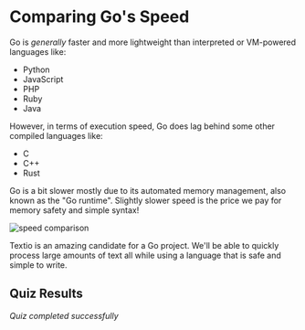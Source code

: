 <h1>Comparing Go's Speed</h1>
<p>Go is <em>generally</em> faster and more lightweight than interpreted or VM-powered languages like:</p>
<ul>
<li>Python</li>
<li>JavaScript</li>
<li>PHP</li>
<li>Ruby</li>
<li>Java</li>
</ul>
<p>However, in terms of execution speed, Go does lag behind some other compiled languages like:</p>
<ul>
<li>C</li>
<li>C++</li>
<li>Rust</li>
</ul>
<p>Go is a bit slower mostly due to its automated memory management, also known as the "Go runtime". Slightly slower speed is the price we pay for memory safety and simple syntax!</p>
<p><img src="https://storage.googleapis.com/qvault-webapp-dynamic-assets/course_assets/tUIWLob.png" alt="speed comparison"></p>
<p>Textio is an amazing candidate for a Go project. We'll be able to quickly process large amounts of text all while using a language that is safe and simple to write.</p>


## Quiz Results

*Quiz completed successfully*